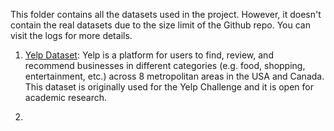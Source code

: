 This folder contains all the datasets used in the project. However, it doesn't contain the real datasets due to the size limit of the Github repo. You can visit the logs for more details.

1. [Yelp Dataset](../logs/dataset/yelp.md): Yelp is a platform for users to find, review, and recommend businesses in different categories (e.g. food, shopping, entertainment, etc.) across 8 metropolitan areas in the USA and Canada. This dataset is originally used for the Yelp Challenge and it is open for academic research.

2. 